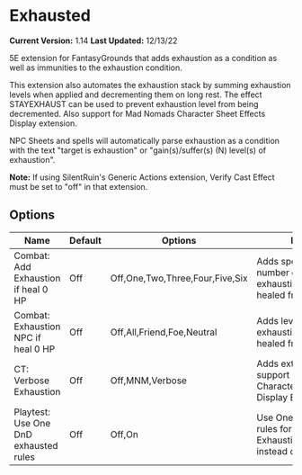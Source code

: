 # Exhausted

**Current Version:** 1.14
**Last Updated:** 12/13/22

5E extension for FantasyGrounds that adds exhaustion as a condition as well as immunities to the exhaustion condition.

This extension also automates the exhaustion stack by summing exhaustion levels when applied and decrementing them on long rest. The effect STAYEXHAUST can be used to prevent exhaustion level from being decremented. Also support for Mad Nomads Character Sheet Effects Display extension.


NPC Sheets and spells will automatically parse exhaustion as a condition with the text "target is exhaustion" or "gain(s)/suffer(s) (N) level(s) of exhaustion".

**Note:** If using SilentRuin's Generic Actions extension, Verify Cast Effect must be set to "off" in that extension.

## Options

| Name| Default | Options | Notes |
|---|---|---|---|
|Combat: Add Exhaustion if heal 0 HP| Off| Off,One,Two,Three,Four,Five,Six| Adds specified number of levels of exhaustion when healed from 0 HP|
|Combat: Exhaustion NPC if heal 0 HP| Off| Off,All,Friend,Foe,Neutral| Adds level(s) of exhaustion to NPCs if healed from 0 HP|
|CT: Verbose Exhaustion| Off| Off,MNM,Verbose|Adds extra text to support Mad Nomads Character Sheet Display Extension|
|Playtest: Use One DnD exhausted rules| Off| Off,On|Use One DnD playtest rules for Exhaustion/Exhausted instead of 5E|
